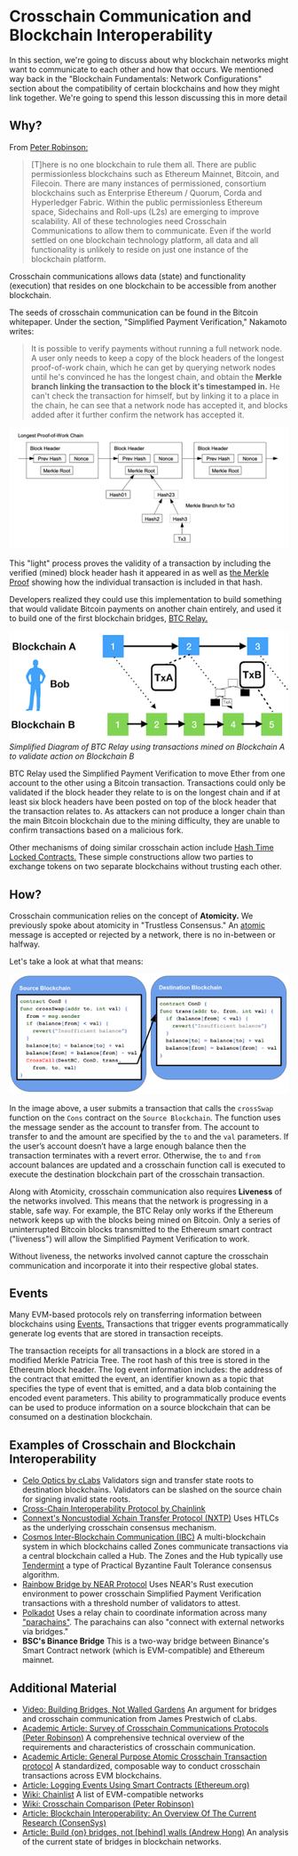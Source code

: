 # Crosschain Communication and Blockchain Interoperability

In this section, we're going to discuss about why blockchain networks might want to communicate to each other and how that occurs. We mentioned way back in the "Blockchain Fundamentals: Network Configurations" section about the compatibility of certain blockchains and how they might link together. We're going to spend this lesson discussing this in more detail

## Why?

From <a href="https://twitter.com/drinkcoffee2010" target="_blank" rel="noopener noreferrer">Peter Robinson:</a>

> [T]here is no one blockchain to rule them all. There are public permissionless blockchains such as Ethereum Mainnet, Bitcoin, and Filecoin. There are many instances of permissioned, consortium blockchains such as Enterprise Ethereum / Quorum, Corda and Hyperledger Fabric. Within the public permissionless Ethereum space, Sidechains and Roll-ups (L2s) are emerging to improve scalability. All of these technologies need Crosschain Communications to allow them to communicate. Even if the world settled on one blockchain technology platform, all data and all functionality is unlikely to reside on just one instance of the blockchain platform. 

Crosschain communications allows data (state) and functionality (execution) that resides on one blockchain to be accessible from another blockchain.

The seeds of crosschain communication can be found in the Bitcoin whitepaper. Under the section, "Simplified Payment Verification," Nakamoto writes:

> It is possible to verify payments without running a full network node. A user only needs to keep a copy of the block headers of the longest proof-of-work chain, which he can get by querying network nodes until he's convinced he has the longest chain, and obtain the **Merkle branch linking the transaction to the block it's timestamped in.** He can't check the transaction for himself, but by linking it to a place in the chain, he can see that a network node has accepted it, and blocks added after it further confirm the network has accepted it.

![Diagram of a Simplified Payment Verification from Bitcoin whitepaper](../img/S08/spv-1.png)

This "light" process proves the validity of a transaction by including the verified (mined) block header hash it appeared in as well as <a href="https://blog.ethereum.org/2015/11/15/merkling-in-ethereum/" target="_blank" rel="noopener noreferrer">the Merkle Proof</a> showing how the individual transaction is included in that hash.

Developers realized they could use this implementation to build something that would validate Bitcoin payments on another chain entirely, and used it to build one of the first blockchain bridges, <a href="https://buildmedia.readthedocs.org/media/pdf/btc-relay/latest/btc-relay.pdf" target="_blank" rel="noopener noreferrer">BTC Relay.</a>

![Simplified notion of BTC Relay](../img/S08/btc-relay-1.png)
*Simplified Diagram of BTC Relay using transactions mined on Blockchain A to validate action on Blockchain B*

BTC Relay used the Simplified Payment Verification to move Ether from one account to the other using a Bitcoin transaction. Transactions could only be validated if the block header they relate to is on the longest chain and if at least six block headers have been posted on top of the block header that the transaction relates to. As attackers can not produce a longer chain than the main Bitcoin blockchain due to the mining difficulty, they are unable to confirm transactions based on a malicious fork.

Other mechanisms of doing similar crosschain action include <a href="https://en.bitcoin.it/wiki/Hash_Time_Locked_Contracts" target="_blank" rel="noopener noreferrer">Hash Time Locked Contracts.</a> These simple constructions allow two parties to exchange tokens on two separate blockchains without trusting each other. 

## How?

Crosschain communication relies on the concept of <b>Atomicity.</b> We previously spoke about atomicity in "Trustless Consensus." An <a href="https://en.wikipedia.org/wiki/Atomic_commit" target="_blank" rel="noopener noreferrer">atomic</a> message is accepted or rejected by a network, there is no in-between or halfway.

Let's take a look at what that means:

![Crosschain Atomic Communication](../img/S08/atomic-1.png)

In the image above, a user submits a transaction that calls the <code>crossSwap</code> function on the <code>Cons</code> contract on the <code>Source Blockchain</code>. The function uses the message sender as the account to transfer from. The account to transfer to and the amount are specified by the <code>to</code> and the <code>val</code> parameters. If the user’s account doesn’t have a large enough balance then the transaction terminates with a revert error. Otherwise, the <code>to</code> and <code>from</code> account balances are updated and a crosschain function call is executed to execute the destination blockchain part of the crosschain transaction.

Along with Atomicity, crosschain communication also requires <b>Liveness</b> of the networks involved. This means that the network is progressing in a stable, safe way. For example, the BTC Relay only works if the Ethereum network keeps up with the blocks being mined on Bitcoin. Only a series of uninterrupted Bitcoin blocks transmitted to the Ethereum smart contract ("liveness") will allow the Simplified Payment Verification to work. 

Without liveness, the networks involved cannot capture the crosschain communication and incorporate it into their respective global states. 

## Events

Many EVM-based protocols rely on transferring information between blockchains using <a href="https://ethereum.org/it/developers/tutorials/logging-events-smart-contracts/" target="_blank" rel="noopener noreferrer">Events.</a> Transactions that trigger events programmatically generate log events that are stored in transaction receipts. 

The transaction receipts for all transactions in a block are stored in a modified Merkle Patricia Tree. The root hash of this tree is stored in the Ethereum block header. The log event information includes: the address of the contract that emitted the event, an identifier known as a topic that specifies the type of event that is emitted, and a data blob containing the encoded event parameters. This ability to programmatically produce events can be used to produce information on a source blockchain that can be consumed on a destination blockchain. 

## Examples of Crosschain and Blockchain Interoperability

- <a href="https://medium.com/celoorg/announcing-optics-a-gas-efficient-interoperability-standard-for-cross-chain-communication-e597163b2" target="_blank" rel="noopener noreferrer">Celo Optics by cLabs</a> Validators sign and transfer state roots to destination blockchains. Validators can be slashed on the source chain for signing invalid state roots.
- <a href="https://blog.chain.link/introducing-the-cross-chain-interoperability-protocol-ccip/" target="_blank" rel="noopener noreferrer">Cross-Chain Interoperability Protocol by Chainlink</a>
- <a href="https://medium.com/connext/nxtp-a-simpler-xchain-protocol-88760697ea04" target="_blank" rel="noopener noreferrer">Connext's Noncustodial Xchain Transfer Protocol (NXTP)</a> Uses HTLCs as the underlying crosschain consensus mechanism.
- <a href="https://github.com/cosmos/cosmos/blob/master/WHITEPAPER.md" target="_blank" rel="noopener noreferrer">Cosmos Inter-Blockchain Communication (IBC)</a> A multi-blockchain system in which blockchains called Zones communicate transactions via a central blockchain called a Hub. The Zones and the Hub typically use <a href="https://tendermint.com/ibc/" target="_blank" rel="noopener noreferrer">Tendermint</a> a type of Practical Byzantine Fault Tolerance consensus algorithm.
- <a href="https://near.org/blog/eth-near-rainbow-bridge/" target="_blank" rel="noopener noreferrer">Rainbow Bridge by NEAR Protocol</a> Uses NEAR's Rust execution environment to power crosschain Simplified Payment Verification transactions with a threshold number of validators to attest.
- <a href="https://polkadot.network/technology/" target="_blank" rel="noopener noreferrer">Polkadot</a> Uses a relay chain to coordinate information across many <a href="https://wiki.polkadot.network/docs/learn-architecture" target="_blank" rel="noopener noreferrer">"parachains"</a>. The parachains can also "connect with external networks via bridges." 
- <b>BSC's Binance Bridge</b> This is a two-way bridge between Binance's Smart Contract network (which is EVM-compatible) and Ethereum mainnet.

## Additional Material
- <a href="https://www.youtube.com/watch?v=ZQJWMiX4hT0" target="_blank" rel="noopener noreferrer">Video: Building Bridges, Not Walled Gardens</a> An argument for bridges and crosschain communication from James Prestwich of cLabs.
- <a href="https://arxiv.org/abs/2004.09494" target="_blank" rel="noopener noreferrer">Academic Article: Survey of Crosschain Communications Protocols (Peter Robinson)</a> A comprehensive technical overview of the requirements and characteristics of crosschain communication.
- <a href="https://arxiv.org/abs/2011.12783" target="_blank" rel="noopener noreferrer">Academic Article: General Purpose Atomic Crosschain Transaction protocol</a> A standardized, composable way to conduct crosschain transactions across EVM blockchains.
- <a href="https://ethereum.org/it/developers/tutorials/logging-events-smart-contracts/" target="_blank" rel="noopener noreferrer">Article: Logging Events Using Smart Contracts (Ethereum.org)</a>
- <a href="https://chainlist.org/" target="_blank" rel="noopener noreferrer">Wiki: Chainlist</a> A list of EVM-compatible networks
- <a href="https://docs.google.com/spreadsheets/d/1bEJRcAM7ahBZK21zmDAH5mJoLM6wE0lG1IsySm-CCqk/edit#gid=0" target="_blank" rel="noopener noreferrer">Wiki: Crosschain Comparison (Peter Robinson)</a>
- <a href="https://consensys.net/blog/news/blockchain-interoperability-an-overview-of-the-current-research/" target="_blank" rel="noopener noreferrer">Article: Blockchain Interoperability: An Overview Of The Current Research (ConsenSys)</a>
- <a href="https://ath.mirror.xyz/Y2XBh3HRu5B0S3qw974txvIv0JDz7Tu-yIKVTes7DUU" target="_blank" rel="noopener noreferrer">Article: Build {on} bridges, not [behind] walls (Andrew Hong)</a> An analysis of the current state of bridges in blockchain networks.